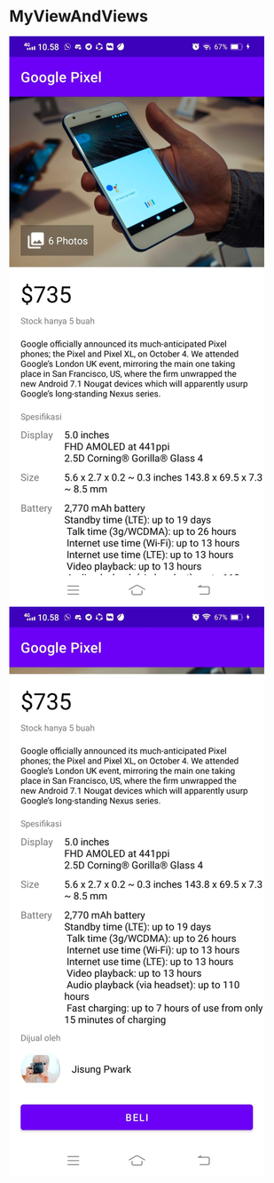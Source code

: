 # MyViewAndViews

![Alt Text](https://github.com/29rpl4aulfeb/MyViewAndViews/blob/master/WhatsApp%20Image%202022-03-02%20at%2010.59.27.jpeg)
![Alt Text](https://github.com/29rpl4aulfeb/MyViewAndViews/blob/master/WhatsApp%20Image%202022-03-02%20at%2010.59.27%20(1).jpeg)
